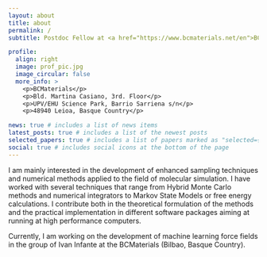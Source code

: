 ```yaml
---
layout: about
title: about
permalink: /
subtitle: Postdoc Fellow at <a href="https://www.bcmaterials.net/en">BCMaterials</a>

profile:
  align: right
  image: prof_pic.jpg
  image_circular: false
  more_info: >
    <p>BCMaterials</p>
    <p>Bld. Martina Casiano, 3rd. Floor</p>
    <p>UPV/EHU Science Park, Barrio Sarriena s/n</p>
    <p>48940 Leioa, Basque Country</p>

news: true # includes a list of news items
latest_posts: true # includes a list of the newest posts
selected_papers: true # includes a list of papers marked as "selected={true}"
social: true # includes social icons at the bottom of the page
---
```


I am mainly interested in the development of enhanced sampling techniques and numerical methods applied to the field of molecular simulation. I have worked with several techniques that range from Hybrid Monte Carlo methods and numerical integrators to Markov State Models or free energy calculations. I contribute both in the theoretical formulation of the methods and the practical implementation in different software packages aiming at running at high performance computers.

Currently, I am working on the development of machine learning force fields in the group of Ivan Infante at the BCMaterials (Bilbao, Basque Country).
